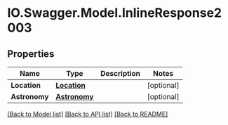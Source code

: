 # IO.Swagger.Model.InlineResponse2003
## Properties

Name | Type | Description | Notes
------------ | ------------- | ------------- | -------------
**Location** | [**Location**](Location.md) |  | [optional] 
**Astronomy** | [**Astronomy**](Astronomy.md) |  | [optional] 

[[Back to Model list]](../README.md#documentation-for-models) [[Back to API list]](../README.md#documentation-for-api-endpoints) [[Back to README]](../README.md)


